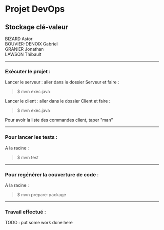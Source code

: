 Projet DevOps
=============

## Stockage clé-valeur

BIZARD Astor  
BOUVIER-DENOIX Gabriel  
GRANIER Jonathan  
LAWSON Thibault  


---------------------------  
### Exécuter le projet :

Lancer le serveur : aller dans le dossier Serveur et faire :  
> $ mvn exec:java  

Lancer le client  : aller dans le dossier Client et faire :  
> $ mvn exec:java  

Pour avoir la liste des commandes client, taper "man"


---------------------------  
### Pour lancer les tests :

A la racine :
> $ mvn test  



---------------------------  
### Pour regénérer la couverture de code :

A la racine :
> $ mvn prepare-package  


---------------------------  
### Travail effectué :

TODO : put some work done here
